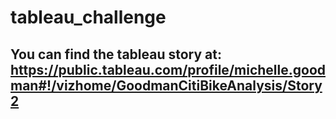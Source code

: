 # tableau_challenge

## You can find the tableau story at: https://public.tableau.com/profile/michelle.goodman#!/vizhome/GoodmanCitiBikeAnalysis/Story2
